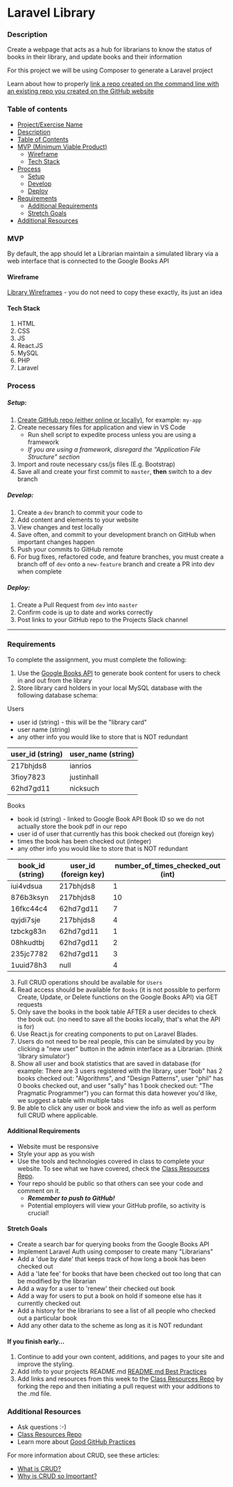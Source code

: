 # Laravel Library

### Description

Create a webpage that acts as a hub for librarians to know the status of books in their library, and update books and their information

For this project we will be using Composer to generate a Laravel project

Learn about how to properly [link a repo created on the command line with an existing repo you created on the GitHub website](https://help.github.com/en/articles/adding-an-existing-project-to-github-using-the-command-line)

### Table of contents

<!--ts-->

- [Project/Exercise Name](#Laravel-Library)
- [Description](#Description)
- [Table of Contents](#table-of-contents)
- [MVP (Minimum Viable Product)](#MVP)
  - [Wireframe](#Wireframe)
  - [Tech Stack](#Tech-Stack)
- [Process](#process)
  - [Setup](#Setup)
  - [Develop](#Develop)
  - [Deploy](#Deploy)
- [Requirements](#Requirements)
  - [Additional Requirements](#Additional-Requirements)
  - [Stretch Goals](#Stretch-Goals)
- [Additional Resources](#Additional-Resources)
  <!--te-->

### MVP

By default, the app should let a Librarian maintain a simulated library via a web interface that is connected to the Google Books API

#### Wireframe

[Library Wireframes](../wireframes/library) - you do not need to copy these exactly, its just an idea

#### Tech Stack

1. HTML
2. CSS
3. JS
4. React.JS
5. MySQL
6. PHP
7. Laravel

### Process

##### Setup:

1. [Create GitHub repo (either online or locally)](../git-instructions.md), for example: `my-app`
2. Create necessary files for application and view in VS Code
   - Run shell script to expedite process unless you are using a framework
   - _If you are using a framework, disregard the "Application File Structure" section_
3. Import and route necessary css/js files (E.g. Bootstrap)
4. Save all and create your first commit to `master`, **then** switch to a dev branch

##### Develop:

1. Create a `dev` branch to commit your code to
2. Add content and elements to your website
3. View changes and test locally
4. Save often, and commit to your development branch on GitHub when important changes happen
5. Push your commits to GitHub remote
6. For bug fixes, refactored code, and feature branches, you must create a branch off of `dev` onto a `new-feature` branch and create a PR into dev when complete

##### Deploy:

1. Create a Pull Request from `dev` into `master`
2. Confirm code is up to date and works correctly
3. Post links to your GitHub repo to the Projects Slack channel

---

### Requirements

To complete the assignment, you must complete the following:

1. Use the [Google Books API](https://developers.google.com/books/docs/v1/getting_started) to generate book content for users to check in and out from the library
2. Store library card holders in your local MySQL database with the following database schema:

Users

- user id (string) - this will be the "library card"
- user name (string)
- any other info you would like to store that is NOT redundant

| user_id (string) | user_name (string) |
| ---------------- | ------------------ |
| 217bhjds8        | ianrios            |
| 3fioy7823        | justinhall         |
| 62hd7gd11        | nicksuch           |

Books

- book id (string) - linked to Google Book API Book ID so we do not actually store the book pdf in our repo
- user id of user that currently has this book checked out (foreign key)
- times the book has been checked out (integer)
- any other info you would like to store that is NOT redundant

| book_id (string) | user_id (foreign key) | number_of_times_checked_out (int) |
| ---------------- | --------------------- | --------------------------------- |
| iui4vdsua        | 217bhjds8             | 1                                 |
| 876b3ksyn        | 217bhjds8             | 10                                |
| 16fkc44c4        | 62hd7gd11             | 7                                 |
| qyjdi7sje        | 217bhjds8             | 4                                 |
| tzbckg83n        | 62hd7gd11             | 1                                 |
| 08hkudtbj        | 62hd7gd11             | 2                                 |
| 235jc7782        | 62hd7gd11             | 3                                 |
| 1uuid78h3        | null                  | 4                                 |

3. Full CRUD operations should be available for `Users`
4. Read access should be available for `Books` (it is not possible to perform Create, Update, or Delete functions on the Google Books API) via GET requests
5. Only save the books in the book table AFTER a user decides to check the book out. (no need to save all the books locally, that's what the API is for)
6. Use React.js for creating components to put on Laravel Blades.
7. Users do not need to be real people, this can be simulated by you by clicking a "new user" button in the admin interface as a Librarian. (think 'library simulator')
8. Show all user and book statistics that are saved in database (for example: There are 3 users registered with the library, user "bob" has 2 books checked out: "Algorithms", and "Design Patterns", user "phil" has 0 books checked out, and user "sally" has 1 book checked out: "The Pragmatic Programmer") you can format this data however you'd like, we suggest a table with multiple tabs
9. Be able to click any user or book and view the info as well as perform full CRUD where applicable.

#### Additional Requirements

- Website must be responsive
- Style your app as you wish
- Use the tools and technologies covered in class to complete your website. To see what we have covered, check the [Class Resources Repo](https://github.com/bootcamp-students/Resources).
- Your repo should be public so that others can see your code and comment on it.
  - _**Remember to push to GitHub!**_
  - Potential employers will view your GitHub profile, so activity is crucial!

#### Stretch Goals

- Create a search bar for querying books from the Google Books API
- Implement Laravel Auth using composer to create many "Librarians"
- Add a 'due by date' that keeps track of how long a book has been checked out
- Add a 'late fee' for books that have been checked out too long that can be modified by the librarian
- Add a way for a user to 'renew' their checked out book
- Add a way for users to put a book on hold if someone else has it currently checked out
- Add a history for the librarians to see a list of all people who checked out a particular book
- Add any other data to the scheme as long as it is NOT redundant

#### If you finish early...

1. Continue to add your own content, additions, and pages to your site and improve the styling.
2. Add info to your projects README.md [README.md Best Practices](https://gist.github.com/PurpleBooth/109311bb0361f32d87a2)
3. Add links and resources from this week to the [Class Resources Repo](https://github.com/bootcamp-students/Resources) by forking the repo and then initiating a pull request with your additions to the .md file.

### Additional Resources

- Ask questions :-)
- [Class Resources Repo](https://github.com/bootcamp-students/Resources)
- Learn more about [Good GitHub Practices](https://guides.github.com)

For more information about CRUD, see these articles:

- [What is CRUD?](https://www.codecademy.com/articles/what-is-crud)
- [Why is CRUD so Important?](http://trendintech.com/2018/01/19/why-is-crud-so-important-in-computer-programming/)
